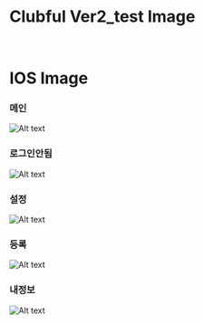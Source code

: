 # Clubful Ver2_test Image
<br>


# IOS Image

### 메인<br>
![Alt text](01.png)
<br>
### 로그인안됨<br>
![Alt text](02.png)
<br>
### 설정<br>
![Alt text](03.png)
<br>
### 등록<br>
![Alt text](04.png)
<br>
### 내정보<br>
![Alt text](05.png)
